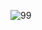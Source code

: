 
![99](https://user-images.githubusercontent.com/90233553/146985832-4175fed1-eca5-47bf-a3fe-802c3bb943a7.PNG)
